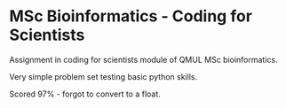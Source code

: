 # MSc Bioinformatics - Coding for Scientists

Assignment in coding for scientists module of QMUL MSc bioinformatics.

Very simple problem set testing basic python skills.

Scored 97% - forgot to convert to a float. 
